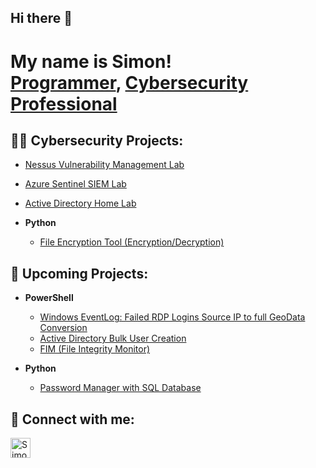 ## Hi there 👋
<h1>My name is Simon! <br/><a href="https://github.com/Simon3457">Programmer</a>, <a href="https://www.linkedin.com/in/simon-boudreau/">Cybersecurity Professional</a></h1>

<h2>👨‍💻 Cybersecurity Projects:</h2>

- [Nessus Vulnerability Management Lab](https://github.com/Simon3457/NessusLab/)
- [Azure Sentinel SIEM Lab](https://github.com/Simon3457/AzureSIEMLab)
- [Active Directory Home Lab](https://github.com/Simon3457/ADHomeLab)

- <b>Python</b>
  - [File Encryption Tool (Encryption/Decryption)](https://github.com/Simon3457/EncryptionTool)



<h2>📅 Upcoming Projects:</h2>

- <b>PowerShell</b>
  - [Windows EventLog: Failed RDP Logins Source IP to full GeoData Conversion](https://github.com/Simon3457/)
  - [Active Directory Bulk User Creation](https://github.com/Simon3457/)
  - [FIM (File Integrity Monitor)](https://github.com/Simon3457/)

- <b>Python</b>
  - [Password Manager with SQL Database](https://github.com/Simon3457/)



<h2> 🤳 Connect with me:</h2>

[<img align="left" alt="SimonBoudreau | LinkedIn" width="32px" src="https://upload.wikimedia.org/wikipedia/commons/8/81/LinkedIn_icon.svg" />][linkedin]

<!--
[<img align="left" alt="SimonBoudreau | Instagram" width="32px" src="https://upload.wikimedia.org/wikipedia/commons/e/e7/Instagram_logo_2016.svg" />][instagram]
[instagram]: https://www.instagram.com/simon_boudreau/
-->

[linkedin]: https://www.linkedin.com/in/simon-boudreau/


<!--
Here are some ideas to get you started:

- 🔭 I’m currently working on ...
- 🌱 I’m currently learning ...
- 👯 I’m looking to collaborate on ...
- 🤔 I’m looking for help with ...
- 💬 Ask me about ...
- 📫 How to reach me: ...
- 😄 Pronouns: ...
- ⚡ Fun fact: ...
-->
